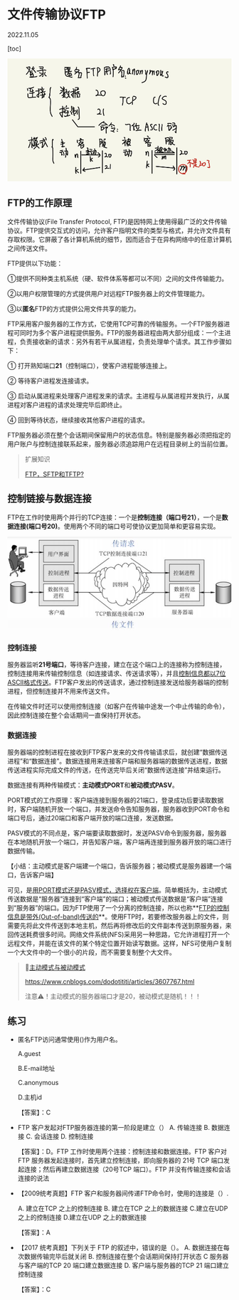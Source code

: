 # 文件传输协议FTP
2022.11.05

[toc]

![11611667629432_.pic](resources/FTP小结.png)

## FTP的工作原理

文件传输协议(File Transfer Protocol, FTP)是因特网上使用得最广泛的文件传输协议。FTP提供交互式的访问，允许客户指明文件的类型与格式，并允许文件具有存取权限。它屏蔽了各计算机系统的细节，因而适合于在异构网络中的任意计算机之间传送文件。

FTP提供以下功能：

①提供不同种类主机系统（硬、软件体系等都可以不同）之间的文件传输能力。

②以用户权限管理的方式提供用户对远程FTP服务器上的文件管理能力。

③以**匿名**FTP的方式提供公用文件共享的能力。

FTP采用客户服务器的工作方式，它使用TCP可靠的传输服务。一个FTP服务器进程可同时为多个客户进程提供服务。FTP的服务器进程由两大部分组成：一个主进程，负责接收新的请求：另外有若干从属进程，负责处理单个请求。其工作步骤如下：

① 打开熟知端口**21**（控制端口），使客户进程能够连接上。

② 等待客户进程发连接请求。

③ 启动从属进程来处理客户进程发来的请求。主进程与从属进程并发执行，从属进程对客户进程的请求处理完毕后即终止。

④ 回到等待状态，继续接收其他客户进程的请求。

FTP服务器必须在整个会话期间保留用户的状态信息。特别是服务器必须把指定的用户账户与控制连接联系起来，服务器必须追踪用户在远程目录树上的当前位置。

> 扩展知识
>
> [FTP，SFTP和TFTP?](https://www.bilibili.com/video/BV17t41127xQ)

## 控制链接与数据连接

FTP在工作时使用两个并行的TCP连接：一个是**控制连接（端口号21）**，一个是**数据连接(端口号20)**。使用两个不同的端口号可使协议更加简单和更容易实现。

![img](resources/FTP原理.png)

### 控制连接

服务器监听**21号端口**，等待客户连接，建立在这个端口上的连接称为控制连接，控制连接用来传输控制信息（如连接请求、传送请求等），并且<u>控制信息都以7位ASCⅡ格式传送</u>。FTP客户发出的传送请求，通过控制连接发送给服务器端的控制进程，但控制连接并不用来传送文件。

在传输文件时还可以使用控制连接（如客户在传输中途发一个中止传输的命令），因此控制连接在整个会话期间一直保持打开状态。

### 数据连接

服务器端的控制进程在接收到FTP客户发来的文件传输请求后，就创建“数据传送进程”和“数据连接”。数据连接用来连接客户端和服务器端的数据传送进程，数据传送进程实际完成文件的传送，在传送完毕后关闭“数据传送连接”并结束运行。

数据连接有两种传输模式：**主动模式PORT**和**被动模式PASV**。

PORT模式的工作原理：客户端连接到服务器的21端口，登录成功后要读取数据时，客户端随机开放一个端口，并发送命令告知服务器，服务器收到PORT命令和端口号后，通过20端口和客户端开放的端口连接，发送数据。

PASV模式的不同点是，客户端要读取数据时，发送PASV命令到服务器，服务器在本地随机开放一个端口，并告知客户端，客户端再连接到服务器开放的端口进行数据传输。

【小结：主动模式是客户端建一个端口，告诉服务器；被动模式是服务器建一个端口，告诉客户端】

可见，是<u>用PORT模式还是PASV模式，选择权在客户端</u>。简单概括为，主动模式传送数据是“服务器”连接到“客户端”的端口；被动模式传送数据是“客户端”连接到“服务器”的端口。因为FTP使用了一个分离的控制连接，所以也称**<u>FTP的控制信息是带外(Out-of-band)传送的</u>**。使用FTP时，若要修改服务器上的文件，则需要先将此文件传送到本地主机，然后再将修改后的文件副本传送到原服务器，来回传送耗费很多时间。网络文件系统(NFS)采用另一种思路，它允许进程打开一个远程文件，并能在该文件的某个特定位置开始读写数据。这样，NFS可使用户复制一个大文件中的一个很小的片段，而不需要复制整个大文件。

> 🔗[主动模式与被动模式](https://www.cnblogs.com/dodotititi/articles/3607767.html) 
>
> https://www.cnblogs.com/dodotititi/articles/3607767.html
>
> 注意⚠️！主动模式的服务器端口才是20，被动模式是随机！！！

## 练习

* 匿名FTP访问通常使用()作为用户名。

  A.guest

  B.E-mail地址

  C.anonymous

  D.主机id

  【答案】：C
  
* FTP 客户发起对FTP服务器连接的第一阶段是建立（）
A. 传输连接
  B. 数据连接
C. 会话连接
  D. 控制连接

  【答案】：D。FTP 工作时使用两个连接：控制连接和数据连接。FTP 客户对 FTP 服务器发起连接时，首先建立控制连接，即向服务器的 21号 TCP 端口发起连接；然后再建立数据连接（20号TCP 端口）。FTP 并没有传输连接和会话连接的说法

* 【2009统考真题】FTP 客户和服务器间传递FTP命令时，使用的连接是（）.

  A. 建立在TCP 之上的控制连接
  B. 建立在TCP 之上的数据连接
  C.建立在UDP 之上的控制连接
  D.建立在UDP 之上的数据连接

  【答案】：A

* 【2017 统考真题】下列关于 FTP 的叙述中，错误的是（）。
  A. 数据连接在每次数据传输完毕后就关闭
  B. 控制连接在整个会话期间保持打开状态
  C 服务器与客产端的TCP 20 端口建立数据连接
  D. 客户端与服务器的TCP 21 端口建立控制连接

  【答案】：C
